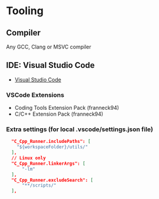 # Tooling

## Compiler

Any GCC, Clang or MSVC compiler

## IDE: Visual Studio Code

- [Visual Studio Code](https://code.visualstudio.com/)

### VSCode Extensions

- Coding Tools Extension Pack (franneck94)
- C/C++ Extension Pack (franneck94)

### Extra settings (for local .vscode/settings.json file)

```json
  "C_Cpp_Runner.includePaths": [
    "${workspaceFolder}/utils/"
  ],
  // Linux only
  "C_Cpp_Runner.linkerArgs": [
      "-lm"
  ],
  "C_Cpp_Runner.excludeSearch": [
      "**/scripts/"
  ],
```
